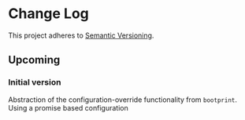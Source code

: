 # Change Log

This project adheres to [Semantic Versioning](http://semver.org/).

## Upcoming
### Initial version

Abstraction of the configuration-override functionality from `bootprint`.
Using a promise based configuration